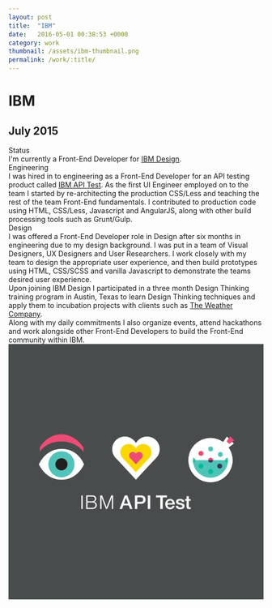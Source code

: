 ```yaml
---
layout: post
title:  "IBM"
date:   2016-05-01 00:38:53 +0000
category: work
thumbnail: /assets/ibm-thumbnail.png
permalink: /work/:title/
---
```

<h1 class="content__post-title h1 bold">IBM</h1>

<h2 class="h3 content__post-date">July 2015</h2>

<div class="content__post-block content__post-block--margin">
  <div class="content__post-half">
    <div class="block margin-s margin-no-top">
      <div class="content__post-sub-title margin-s margin-no-top">Status</div>
      I'm currently a Front-End Developer for <a href="http://ibm.com/design" alt="IBM Design" target="_blank">IBM Design</a>.
    </div>
    <div class="block margin-s margin-no-top">
      <div class="content__post-sub-title margin-s">Engineering</div>
      I was hired in to engineering as a Front-End Developer for an API testing product called <a href="https://apitest.ibmcloud.com" alt="IBM API Test" target="_blank">IBM API Test</a>. As the first UI Engineer employed on to the team I started by re-architecting the production CSS/Less and teaching the rest of the team Front-End fundamentals. I contributed to production code using HTML, CSS/Less, Javascript and AngularJS, along with other build processing tools such as Grunt/Gulp.
    </div>
    <div class="block margin-s margin-no-top">
      <div class="content__post-sub-title margin-s">Design</div>
      I was offered a Front-End Developer role in Design after six months in engineering due to my design background. I was put in a team of Visual Designers, UX Designers and User Researchers. I work closely with my team to design the appropriate user experience, and then build prototypes using HTML, CSS/SCSS and vanilla Javascript to demonstrate the teams desired user experience.
    </div>
    <div class="block margin-s margin-no-top">
      Upon joining IBM Design I participated in a three month Design Thinking training program in Austin, Texas to learn Design Thinking techniques and apply them to incubation projects with clients such as <a href="http://www.theweathercompany.com/" alt="The Weather Company" target="_blank">The Weather Company</a>.
    </div>
    <div class="block margin-s margin-no-top">
      Along with my daily commitments I also organize events, attend hackathons and work alongside other Front-End Developers to build the Front-End community within IBM.
    </div>
  </div>
  <div class="content__post-half">
    <img class="content__post-image" src="/assets/ibm-01.png"/>
  </div>
</div>



[jekyll-docs]: http://jekyllrb.com/docs/home
[jekyll-gh]:   https://github.com/jekyll/jekyll
[jekyll-talk]: https://talk.jekyllrb.com/
